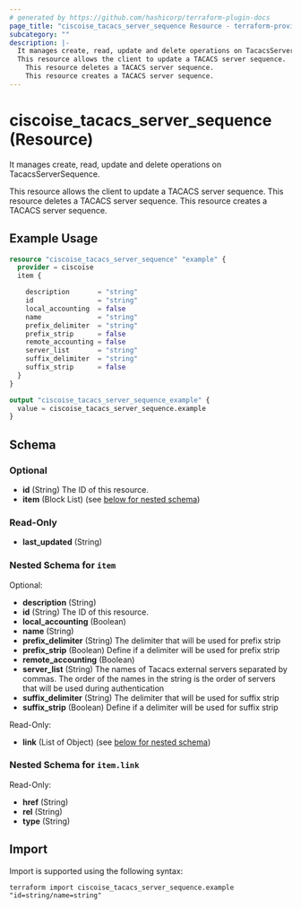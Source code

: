 ```yaml
---
# generated by https://github.com/hashicorp/terraform-plugin-docs
page_title: "ciscoise_tacacs_server_sequence Resource - terraform-provider-ciscoise"
subcategory: ""
description: |-
  It manages create, read, update and delete operations on TacacsServerSequence.
  This resource allows the client to update a TACACS server sequence.
    This resource deletes a TACACS server sequence.
    This resource creates a TACACS server sequence.
---
```


# ciscoise_tacacs_server_sequence (Resource)

It manages create, read, update and delete operations on TacacsServerSequence.
  
  This resource allows the client to update a TACACS server sequence.
  This resource deletes a TACACS server sequence.
  This resource creates a TACACS server sequence.

## Example Usage

```terraform
resource "ciscoise_tacacs_server_sequence" "example" {
  provider = ciscoise
  item {

    description       = "string"
    id                = "string"
    local_accounting  = false
    name              = "string"
    prefix_delimiter  = "string"
    prefix_strip      = false
    remote_accounting = false
    server_list       = "string"
    suffix_delimiter  = "string"
    suffix_strip      = false
  }
}

output "ciscoise_tacacs_server_sequence_example" {
  value = ciscoise_tacacs_server_sequence.example
}
```

<!-- schema generated by tfplugindocs -->
## Schema

### Optional

- **id** (String) The ID of this resource.
- **item** (Block List) (see [below for nested schema](#nestedblock--item))

### Read-Only

- **last_updated** (String)

<a id="nestedblock--item"></a>
### Nested Schema for `item`

Optional:

- **description** (String)
- **id** (String) The ID of this resource.
- **local_accounting** (Boolean)
- **name** (String)
- **prefix_delimiter** (String) The delimiter that will be used for prefix strip
- **prefix_strip** (Boolean) Define if a delimiter will be used for prefix strip
- **remote_accounting** (Boolean)
- **server_list** (String) The names of Tacacs external servers separated by commas.
  The order of the names in the string is the order of servers that will be used during authentication
- **suffix_delimiter** (String) The delimiter that will be used for suffix strip
- **suffix_strip** (Boolean) Define if a delimiter will be used for suffix strip

Read-Only:

- **link** (List of Object) (see [below for nested schema](#nestedatt--item--link))

<a id="nestedatt--item--link"></a>
### Nested Schema for `item.link`

Read-Only:

- **href** (String)
- **rel** (String)
- **type** (String)

## Import

Import is supported using the following syntax:

```shell
terraform import ciscoise_tacacs_server_sequence.example "id=string/name=string"
```
